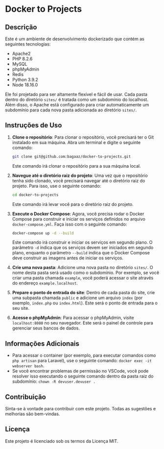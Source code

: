 # Docker to Projects

## Descrição

Este é um ambiente de desenvolvimento dockerizado que contém as seguintes tecnologias:

- Apache2
- PHP 8.2.6
- MySQL
- phpMyAdmin
- Redis
- Python 3.9.2
- Node 18.16.0

Ele foi projetado para ser altamente flexível e fácil de usar. Cada pasta dentro do diretório `sites/` é tratada como um subdomínio do localhost. Além disso, o Apache está configurado para criar automaticamente um subdomínio para cada nova pasta adicionada ao diretório `sites/`.

## Instruções de Uso

1. **Clone o repositório**: Para clonar o repositório, você precisará ter o Git instalado em sua máquina. Abra um terminal e digite o seguinte comando:
    ```bash
    git clone git@github.com:bagaaz/docker-to-projects.git
    ```
    Este comando irá clonar o repositório para a sua máquina local.

2. **Navegue até o diretório raiz do projeto**: Uma vez que o repositório tenha sido clonado, você precisará navegar até o diretório raiz do projeto. Para isso, use o seguinte comando:
    ```bash
    cd docker-to-projects
    ```
    Este comando irá levar você para o diretório raiz do projeto.

3. **Execute o Docker Compose**: Agora, você precisa rodar o Docker Compose para construir e iniciar os serviços definidos no arquivo `docker-compose.yml`. Faça isso com o seguinte comando:
    ```bash
    docker-compose up -d --build
    ```
    Este comando irá construir e iniciar os serviços em segundo plano. O parâmetro `-d` indica que os serviços devem ser iniciados em segundo plano, enquanto o parâmetro `--build` indica que o Docker Compose deve construir as imagens antes de iniciar os serviços.

4. **Crie uma nova pasta**: Adicione uma nova pasta no diretório `sites/`. O nome desta pasta será usado como o subdomínio. Por exemplo, se você criar uma pasta chamada `example`, você poderá acessar o site através do endereço `example.localhost`.

5. **Prepare o ponto de entrada do site**: Dentro de cada pasta do site, crie uma subpasta chamada `public` e adicione um arquivo `index` (por exemplo, `index.php` ou `index.html`). Este será o ponto de entrada para o seu site.

6. **Acesse o phpMyAdmin**: Para acessar o phpMyAdmin, visite `localhost:8080` no seu navegador. Este será o painel de controle para gerenciar seus bancos de dados.


## Informações Adicionais

- Para acessar o container (por exemplo, para executar comandos como `php artisan` para Laravel), use o seguinte comando: `docker exec -it webserver bash`.
- Se você encontrar problemas de permissão no VSCode, você pode resolver isso executando o seguinte comando dentro da pasta raiz do subdomínio: `chown -R devuser.devuser .`

## Contribuição

Sinta-se à vontade para contribuir com este projeto. Todas as sugestões e melhorias são bem-vindas.

## Licença

Este projeto é licenciado sob os termos da Licença MIT.
